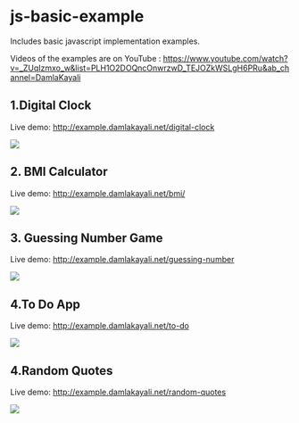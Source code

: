 # js-basic-example


Includes basic javascript implementation examples.

Videos of the examples are on YouTube : https://www.youtube.com/watch?v=_ZUqIzmxo_w&list=PLH1O2DOQncOnwrzwD_TEJOZkWSLgH6PRu&ab_channel=DamlaKayali

## 1.Digital Clock
Live demo: http://example.damlakayali.net/digital-clock

![](https://github.com/damlakayali/js-basic-example/blob/main/images/digital-clock.gif?raw=true)

## 2. BMI Calculator
Live demo: http://example.damlakayali.net/bmi/

![](https://github.com/damlakayali/js-basic-example/blob/main/images/bmi.gif?raw=true)


## 3. Guessing Number Game

Live demo: http://example.damlakayali.net/guessing-number

![](https://github.com/damlakayali/js-basic-example/blob/main/images/guessing-number.png?raw=true)

## 4.To Do App

Live demo: http://example.damlakayali.net/to-do

![](https://github.com/damlakayali/js-basic-example/blob/main/images/to-do-app.png?raw=true)

## 4.Random Quotes

Live demo: http://example.damlakayali.net/random-quotes

![](https://github.com/damlakayali/js-basic-example/blob/main/images/random-quotes.png?raw=true)

